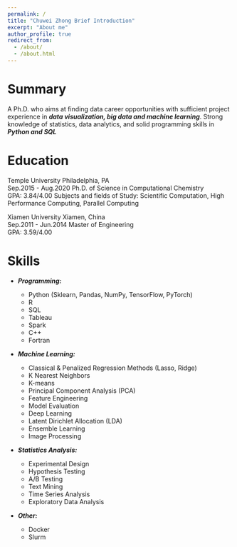 ```yaml
---
permalink: /
title: "Chuwei Zhong Brief Introduction"
excerpt: "About me"
author_profile: true
redirect_from: 
  - /about/
  - /about.html
---
```


Summary
======
A Ph.D. who aims at finding data career opportunities with sufficient project experience in ***data visualization, big data and machine learning***. Strong knowledge of statistics, data analytics, and solid programming skills in ***Python and SQL***

Education
======
Temple University 
Philadelphia, PA                      
Sep.2015 - Aug.2020
Ph.D. of Science in Computational Chemistry             
GPA: 3.84/4.00
Subjects and fields of Study: Scientific Computation, High Performance Computing, Parallel Computing

Xiamen University Xiamen, China                         
Sep.2011 - Jun.2014
Master of Engineering                                 
GPA: 3.59/4.00


Skills
======

* ***Programming:***
  * Python (Sklearn, Pandas, NumPy, TensorFlow, PyTorch)
  * R
  * SQL
  * Tableau
  * Spark
  * C++
  * Fortran

* ***Machine Learning:***
  * Classical & Penalized Regression Methods (Lasso, Ridge)
  * K Nearest Neighbors
  * K-means
  * Principal Component Analysis (PCA)
  * Feature Engineering
  * Model Evaluation
  * Deep Learning
  * Latent Dirichlet Allocation (LDA)
  * Ensemble Learning
  * Image Processing

* ***Statistics Analysis:***
  * Experimental Design
  * Hypothesis Testing
  * A/B Testing
  * Text Mining
  * Time Series Analysis
  * Exploratory Data Analysis

* ***Other:***
  * Docker
  * Slurm
